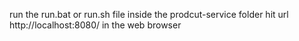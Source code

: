run the run.bat or run.sh file inside the prodcut-service folder
hit url http://localhost:8080/ in the web browser